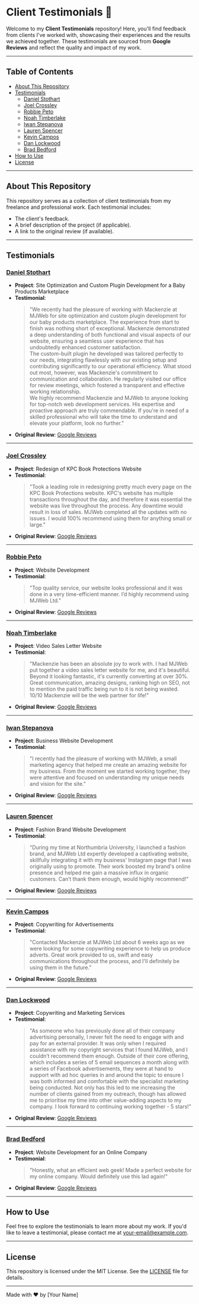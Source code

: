 # Client Testimonials 🌟

Welcome to my **Client Testimonials** repository! Here, you'll find feedback from clients I've worked with, showcasing their experiences and the results we achieved together. These testimonials are sourced from **Google Reviews** and reflect the quality and impact of my work.

---

## Table of Contents
- [About This Repository](#about-this-repository)
- [Testimonials](#testimonials)
  - [Daniel Stothart](#daniel-stothart)
  - [Joel Crossley](#joel-crossley)
  - [Robbie Peto](#robbie-peto)
  - [Noah Timberlake](#noah-timberlake)
  - [Iwan Stepanova](#iwan-stepanova)
  - [Lauren Spencer](#lauren-spencer)
  - [Kevin Campos](#kevin-campos)
  - [Dan Lockwood](#dan-lockwood)
  - [Brad Bedford](#brad-bedford)
- [How to Use](#how-to-use)
- [License](#license)

---

## About This Repository

This repository serves as a collection of client testimonials from my freelance and professional work. Each testimonial includes:
- The client's feedback.
- A brief description of the project (if applicable).
- A link to the original review (if available).

---

## Testimonials

### [Daniel Stothart](#daniel-stothart)
- **Project**: Site Optimization and Custom Plugin Development for a Baby Products Marketplace
- **Testimonial**:  
  > "We recently had the pleasure of working with Mackenzie at MJWeb for site optimization and custom plugin development for our baby products marketplace. The experience from start to finish was nothing short of exceptional. Mackenzie demonstrated a deep understanding of both functional and visual aspects of our website, ensuring a seamless user experience that has undoubtedly enhanced customer satisfaction.  
  > The custom-built plugin he developed was tailored perfectly to our needs, integrating flawlessly with our existing setup and contributing significantly to our operational efficiency. What stood out most, however, was Mackenzie's commitment to communication and collaboration. He regularly visited our office for review meetings, which fostered a transparent and effective working relationship.  
  > We highly recommend Mackenzie and MJWeb to anyone looking for top-notch web development services. His expertise and proactive approach are truly commendable. If you're in need of a skilled professional who will take the time to understand and elevate your platform, look no further."
- **Original Review**: [Google Reviews](#)

---

### [Joel Crossley](#joel-crossley)
- **Project**: Redesign of KPC Book Protections Website
- **Testimonial**:  
  > "Took a leading role in redesigning pretty much every page on the KPC Book Protections website. KPC's website has multiple transactions throughout the day, and therefore it was essential the website was live throughout the process. Any downtime would result in loss of sales. MJWeb completed all the updates with no issues. I would 100% recommend using them for anything small or large."
- **Original Review**: [Google Reviews](#)

---

### [Robbie Peto](#robbie-peto)
- **Project**: Website Development
- **Testimonial**:  
  > "Top quality service, our website looks professional and it was done in a very time-efficient manner. I’d highly recommend using MJWeb Ltd."
- **Original Review**: [Google Reviews](#)

---

### [Noah Timberlake](#noah-timberlake)
- **Project**: Video Sales Letter Website
- **Testimonial**:  
  > "Mackenzie has been an absolute joy to work with. I had MJWeb put together a video sales letter website for me, and it's beautiful. Beyond it looking fantastic, it's currently converting at over 30%. Great communication, amazing designs, ranking high on SEO, not to mention the paid traffic being run to it is not being wasted. 10/10 Mackenzie will be the web partner for life!"
- **Original Review**: [Google Reviews](#)

---

### [Iwan Stepanova](#iwan-stepanova)
- **Project**: Business Website Development
- **Testimonial**:  
  > "I recently had the pleasure of working with MJWeb, a small marketing agency that helped me create an amazing website for my business. From the moment we started working together, they were attentive and focused on understanding my unique needs and vision for the site."
- **Original Review**: [Google Reviews](#)

---

### [Lauren Spencer](#lauren-spencer)
- **Project**: Fashion Brand Website Development
- **Testimonial**:  
  > "During my time at Northumbria University, I launched a fashion brand, and MJWeb Ltd expertly developed a captivating website, skillfully integrating it with my business’ Instagram page that I was originally using to promote. Their work boosted my brand's online presence and helped me gain a massive influx in organic customers. Can’t thank them enough, would highly recommend!"
- **Original Review**: [Google Reviews](#)

---

### [Kevin Campos](#kevin-campos)
- **Project**: Copywriting for Advertisements
- **Testimonial**:  
  > "Contacted Mackenzie at MJWeb Ltd about 6 weeks ago as we were looking for some copywriting experience to help us produce adverts. Great work provided to us, swift and easy communications throughout the process, and I'll definitely be using them in the future."
- **Original Review**: [Google Reviews](#)

---

### [Dan Lockwood](#dan-lockwood)
- **Project**: Copywriting and Marketing Services
- **Testimonial**:  
  > "As someone who has previously done all of their company advertising personally, I never felt the need to engage with and pay for an external provider. It was only when I required assistance with my copyright services that I found MJWeb, and I couldn’t recommend them enough. Outside of their core offering, which includes a series of 5 email sequences a month along with a series of Facebook advertisements, they were at hand to support with ad hoc queries in and around the topic to ensure I was both informed and comfortable with the specialist marketing being conducted. Not only has this led to me increasing the number of clients gained from my outreach, though has allowed me to prioritise my time into other value-adding aspects to my company. I look forward to continuing working together - 5 stars!"
- **Original Review**: [Google Reviews](#)

---

### [Brad Bedford](#brad-bedford)
- **Project**: Website Development for an Online Company
- **Testimonial**:  
  > "Honestly, what an efficient web geek! Made a perfect website for my online company. Would definitely use this lad again!"
- **Original Review**: [Google Reviews](#)

---

## How to Use

Feel free to explore the testimonials to learn more about my work. If you'd like to leave a testimonial, please contact me at [your-email@example.com](mailto:your-email@example.com).

---

## License

This repository is licensed under the MIT License. See the [LICENSE](LICENSE) file for details.

---

Made with ❤️ by [Your Name]  
